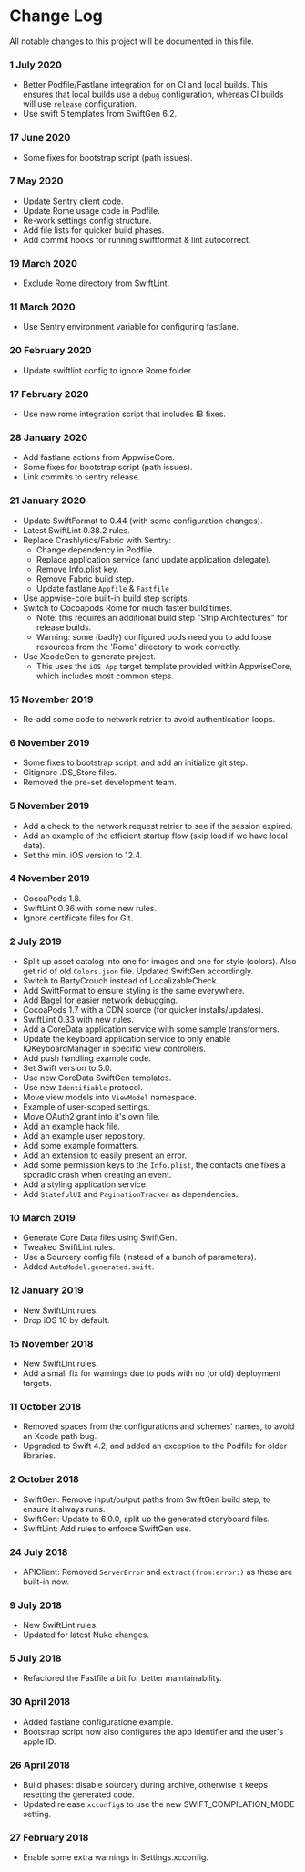 # Change Log

All notable changes to this project will be documented in this file.

### 1 July 2020

* Better Podfile/Fastlane integration for on CI and local builds. This ensures that local builds use a `debug` configuration, whereas CI builds will use `release` configuration.
* Use swift 5 templates from SwiftGen 6.2.

### 17 June 2020

* Some fixes for bootstrap script (path issues).

### 7 May 2020

* Update Sentry client code.
* Update Rome usage code in Podfile.
* Re-work settings config structure.
* Add file lists for quicker build phases.
* Add commit hooks for running swiftformat & lint autocorrect.

### 19 March 2020

* Exclude Rome directory from SwiftLint.

### 11 March 2020

* Use Sentry environment variable for configuring fastlane.

### 20 February 2020

* Update swiftlint config to ignore Rome folder.

### 17 February 2020

* Use new rome integration script that includes IB fixes.

### 28 January 2020

* Add fastlane actions from AppwiseCore.
* Some fixes for bootstrap script (path issues).
* Link commits to sentry release.

### 21 January 2020

* Update SwiftFormat to 0.44 (with some configuration changes).
* Latest SwiftLint 0.38.2 rules.
* Replace Crashlytics/Fabric with Sentry:
  * Change dependency in Podfile.
  * Replace application service (and update application delegate).
  * Remove Info.plist key.
  * Remove Fabric build step.
  * Update fastlane `Appfile` & `Fastfile`
* Use appwise-core built-in build step scripts.
* Switch to Cocoapods Rome for much faster build times.
  * Note: this requires an additional build step "Strip Architectures" for release builds.
  * Warning: some (badly) configured pods need you to add loose resources from the 'Rome' directory to work correctly.
* Use XcodeGen to generate project.
  * This uses the `iOS App` target template provided within AppwiseCore, which includes most common steps.

### 15 November 2019

* Re-add some code to network retrier to avoid authentication loops.

### 6 November 2019

* Some fixes to bootstrap script, and add an initialize git step.
* Gitignore .DS_Store files.
* Removed the pre-set development team.

### 5 November 2019

* Add a check to the network request retrier to see if the session expired.
* Add an example of the efficient startup flow (skip load if we have local data).
* Set the min. iOS version to 12.4.

### 4 November 2019

* CocoaPods 1.8.
* SwiftLint 0.36 with some new rules.
* Ignore certificate files for Git.

### 2 July 2019

* Split up asset catalog into one for images and one for style (colors). Also get rid of old `Colors.json` file. Updated SwiftGen accordingly.
* Switch to BartyCrouch instead of LocalizableCheck.
* Add SwiftFormat to ensure styling is the same everywhere.
* Add Bagel for easier network debugging.
* CocoaPods 1.7 with a CDN source (for quicker installs/updates).
* SwiftLint 0.33 with new rules.
* Add a CoreData application service with some sample transformers.
* Update the keyboard application service to only enable IQKeyboardManager in specific view controllers.
* Add push handling example code.
* Set Swift version to 5.0.
* Use new CoreData SwiftGen templates.
* Use new `Identifiable` protocol.
* Move view models into `ViewModel` namespace.
* Example of user-scoped settings.
* Move OAuth2 grant into it's own file.
* Add an example hack file.
* Add an example user repository.
* Add some example formatters.
* Add an extension to easily present an error.
* Add some permission keys to the `Info.plist`, the contacts one fixes a sporadic crash when creating an event.
* Add a styling application service.
* Add `StatefulUI` and `PaginationTracker` as dependencies.

### 10 March 2019

* Generate Core Data files using SwiftGen.
* Tweaked SwiftLint rules.
* Use a Sourcery config file (instead of a bunch of parameters).
* Added `AutoModel.generated.swift`.

### 12 January 2019

* New SwiftLint rules.
* Drop iOS 10 by default.

### 15 November 2018

* New SwiftLint rules.
* Add a small fix for warnings due to pods with no (or old) deployment targets.

### 11 October 2018

* Removed spaces from the configurations and schemes' names, to avoid an Xcode path bug.
* Upgraded to Swift 4.2, and added an exception to the Podfile for older libraries.

### 2 October 2018

* SwiftGen: Remove input/output paths from SwiftGen build step, to ensure it always runs.
* SwiftGen: Update to 6.0.0, split up the generated storyboard files.
* SwiftLint: Add rules to enforce SwiftGen use.

### 24 July 2018

* APIClient: Removed `ServerError` and `extract(from:error:)` as these are built-in now.

### 9 July 2018

* New SwiftLint rules.
* Updated for latest Nuke changes.

### 5 July 2018

* Refactored the Fastfile a bit for better maintainability.

### 30 April 2018

* Added fastlane configuratione example.
* Bootstrap script now also configures the app identifier and the user's apple ID.

### 26 April 2018

* Build phases: disable sourcery during archive, otherwise it keeps resetting the generated code.
* Updated release `xcconfig`s to use the new SWIFT_COMPILATION_MODE setting.

### 27 February 2018

* Enable some extra warnings in Settings.xcconfig.
